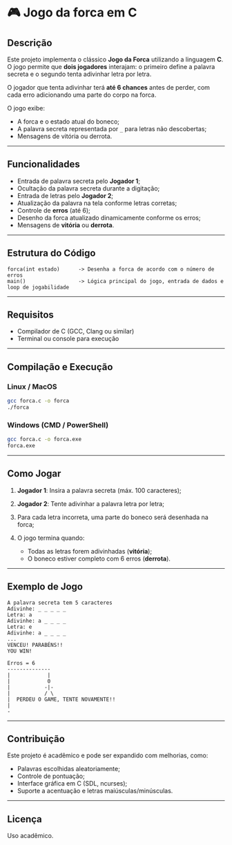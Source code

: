 # 🎮 Jogo da forca em C

## Descrição
Este projeto implementa o clássico **Jogo da Forca** utilizando a linguagem **C**.  
O jogo permite que **dois jogadores** interajam: o primeiro define a palavra secreta e o segundo tenta adivinhar letra por letra.  

O jogador que tenta adivinhar terá **até 6 chances** antes de perder, com cada erro adicionando uma parte do corpo na forca.  

O jogo exibe:
- A forca e o estado atual do boneco;
- A palavra secreta representada por `_` para letras não descobertas;
- Mensagens de vitória ou derrota.

---

## Funcionalidades

- Entrada de palavra secreta pelo **Jogador 1**;
- Ocultação da palavra secreta durante a digitação;
- Entrada de letras pelo **Jogador 2**;
- Atualização da palavra na tela conforme letras corretas;
- Controle de **erros** (até 6);
- Desenho da forca atualizado dinamicamente conforme os erros;
- Mensagens de **vitória** ou **derrota**.

---

## Estrutura do Código

```text
forca(int estado)      -> Desenha a forca de acordo com o número de erros
main()                 -> Lógica principal do jogo, entrada de dados e loop de jogabilidade
````

---

## Requisitos

* Compilador de C (GCC, Clang ou similar)
* Terminal ou console para execução

---

## Compilação e Execução

### Linux / MacOS

```bash
gcc forca.c -o forca
./forca
```

### Windows (CMD / PowerShell)

```bash
gcc forca.c -o forca.exe
forca.exe
```

---

## Como Jogar

1. **Jogador 1**: Insira a palavra secreta (máx. 100 caracteres);
2. **Jogador 2**: Tente adivinhar a palavra letra por letra;
3. Para cada letra incorreta, uma parte do boneco será desenhada na forca;
4. O jogo termina quando:

   * Todas as letras forem adivinhadas (**vitória**);
   * O boneco estiver completo com 6 erros (**derrota**).

---

## Exemplo de Jogo

```text
A palavra secreta tem 5 caracteres
Adivinhe: _ _ _ _ _ 
Letra: a
Adivinhe: a _ _ _ _ 
Letra: e
Adivinhe: a _ _ _ _ 
...
VENCEU! PARABÉNS!!
YOU WIN!
```

```text
Erros = 6
-------------- 
|            |
|            0
|           -|- 
|           / \ 
|  PERDEU O GAME, TENTE NOVAMENTE!!
|
-
```

---

## Contribuição

Este projeto é acadêmico e pode ser expandido com melhorias, como:

* Palavras escolhidas aleatoriamente;
* Controle de pontuação;
* Interface gráfica em C (SDL, ncurses);
* Suporte a acentuação e letras maiúsculas/minúsculas.

---

## Licença

Uso acadêmico.
